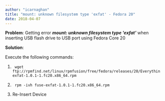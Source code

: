 ```yaml
---
author: "icarnaghan"
title: "mount: unknown filesystem type 'exfat' - Fedora 20"
date: 2018-04-07
---
```


**Problem**: Getting error _**mount: unknown filesystem type 'exfat'**_ when  inserting USB flash drive to USB port using Fedora Core 20

**Solution**:

Execute the following commands:

1. ```
    wget ftp://rpmfind.net/linux/rpmfusion/free/fedora/releases/20/Everything/x86_64/os/fuse-exfat-1.0.1-1.fc20.x86_64.rpm
    ```
    
2. ```
    rpm -ivh fuse-exfat-1.0.1-1.fc20.x86_64.rpm
    ```
    
3. Re-Insert Device
